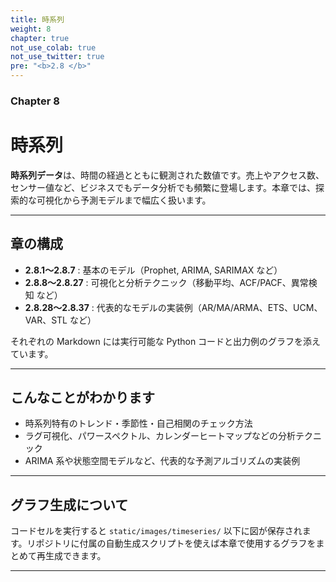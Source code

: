 ```yaml
---
title: 時系列
weight: 8
chapter: true
not_use_colab: true
not_use_twitter: true
pre: "<b>2.8 </b>"
---
```


### Chapter 8

# 時系列

<div class="pagetop-box">
  <p><b>時系列データ</b>は、時間の経過とともに観測された数値です。売上やアクセス数、センサー値など、ビジネスでもデータ分析でも頻繁に登場します。本章では、探索的な可視化から予測モデルまで幅広く扱います。</p>
</div>

---

## 章の構成

- **2.8.1〜2.8.7** : 基本のモデル（Prophet, ARIMA, SARIMAX など）
- **2.8.8〜2.8.27** : 可視化と分析テクニック（移動平均、ACF/PACF、異常検知 など）
- **2.8.28〜2.8.37** : 代表的なモデルの実装例（AR/MA/ARMA、ETS、UCM、VAR、STL など）

それぞれの Markdown には実行可能な Python コードと出力例のグラフを添えています。

---

## こんなことがわかります

- 時系列特有のトレンド・季節性・自己相関のチェック方法
- ラグ可視化、パワースペクトル、カレンダーヒートマップなどの分析テクニック
- ARIMA 系や状態空間モデルなど、代表的な予測アルゴリズムの実装例

---

## グラフ生成について

コードセルを実行すると `static/images/timeseries/` 以下に図が保存されます。リポジトリに付属の自動生成スクリプトを使えば本章で使用するグラフをまとめて再生成できます。

---
